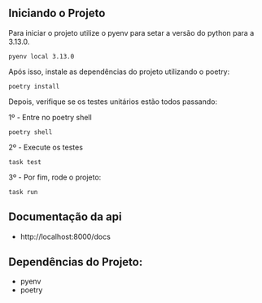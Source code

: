 ## Iniciando o Projeto

Para iniciar o projeto utilize o pyenv para setar a versão do python para a 3.13.0.
```shell
pyenv local 3.13.0
```

Após isso, instale as dependências do projeto utilizando o poetry:

```shell
poetry install
```

Depois, verifique se os testes unitários estão todos passando:

1º - Entre no poetry shell
```shell
poetry shell
```


2º - Execute os testes
```shell
task test
```

3º - Por fim, rode o projeto:

```shell
task run
```


## Documentação da api

- http://localhost:8000/docs

## Dependências do Projeto:
 - pyenv
 - poetry